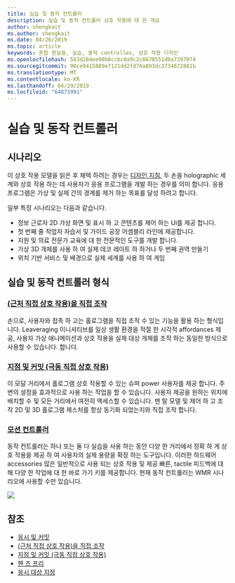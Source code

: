 ```yaml
---
title: 실습 및 동작 컨트롤러
description: 실습 및 동작 컨트롤러 상호 작용에 대 한 개요
author: shengkait
ms.author: shengkait
ms.date: 04/26/2019
ms.topic: article
keywords: 혼합 현실을, 실습, 동작 controlles, 상호 작용 디자인
ms.openlocfilehash: 583d284ee98b8ccbc0a9c2c8670551d0a7397074
ms.sourcegitcommit: 90ce9415889e7121dd2fd76a893dc3734672881b
ms.translationtype: MT
ms.contentlocale: ko-KR
ms.lasthandoff: 04/29/2019
ms.locfileid: "64873991"
---
```

# <a name="hands-and-motion-controllers"></a>실습 및 동작 컨트롤러
## <a name="scenarios"></a>시나리오
이 상호 작용 모델을 읽은 후 채택 하려는 경우는 [디자인 지침](interaction-fundamentals.md), 두 손을 holographic 세계와 상호 작용 하는 데 사용자가 응용 프로그램을 개발 하는 경우를 의미 합니다. 응용 프로그램은 가상 및 실제 간의 경계를 제거 하는 목표를 달성 하려고 합니다.

일부 특정 시나리오는 다음과 같습니다.
* 정보 근로자 2D 가상 화면 및 표시 하 고 콘텐츠를 제어 하는 Ui를 제공 합니다.
* 첫 번째 줄 작업자 자습서 및 가이드 공장 어셈블리 라인에 제공합니다.
* 지원 및 의료 전문가 교육에 대 한 전문적인 도구를 개발 합니다.  
* 가상 3D 개체를 사용 하 여 실제 데코 레이트 하 하거나 두 번째 권역 만들기 
* 위치 기반 서비스 및 배경으로 실제 세계를 사용 하 여 게임

## <a name="hands-and-motion-controllers-modalities"></a>실습 및 동작 컨트롤러 형식
### <a name="direct-manipulation-near-hand-interactiondirect-manipulationmd"></a>[(근처 직접 상호 작용)을 직접 조작](direct-manipulation.md)
손으로, 사용자와 접촉 하 고는 홀로그램을 직접 조작 수 있는 기능을 활용 하는 형식입니다. Leaveraging 이니셔티브를 일상 생활 환경을 적절 한 시각적 affordances 제공, 사용자 가상 애니메이션과 상호 작용을 실제 대상 개체를 조작 하는 동일한 방식으로 사용할 수 있습니다. 합니다.   

### <a name="point-and-commit-far-hand-interactionpoint-and-commitmd"></a>[지점 및 커밋 (극동 직접 상호 작용)](point-and-commit.md)
이 모달 거리에서 홀로그램 상호 작용할 수 있는 슈퍼 power 사용자를 제공 합니다. 주변의 설정을 효과적으로 사용 하는 작업을 할 수 있습니다. 사용자 제공을 원하는 위치에 배치할 수 및 모든 거리에서 여전히 액세스할 수 있습니다. 멘 탈 모델 및 제어 하 고 조작 2D 및 3D 홀로그램 제스처를 항상 동기화 되었는지와 직접 조작 합니다.

### <a name="motion-controllersmotion-controllersmd"></a>[모션 컨트롤러](motion-controllers.md)
동작 컨트롤러는 하나 또는 둘 다 실습을 사용 하는 동안 다양 한 거리에서 정확 하 게 상호 작용을 제공 하 여 사용자의 실제 용량을 확장 하는 도구입니다. 이러한 하드웨어 accessories 많은 일반적으로 사용 되는 상호 작용 및 제공 빠른, tactile 피드백에 대해 다양 한 작업에 대 한 바로 가기 키를 제공합니다. 현재 동작 컨트롤러는 WMR 시나리오에 사용할 수만 있습니다. 

![](images/Hands-and-controllers-720px.jpg)<br>

## <a name="see-also"></a>참조
* [응시 및 커밋](gaze-and-commit.md)
* [(근처 직접 상호 작용)을 직접 조작](direct-manipulation.md)
* [지점 및 커밋 (극동 직접 상호 작용)](point-and-commit.md)
* [핸 즈 프리](hands-free.md)
* [응시 대상 지정](gaze-targeting.md)
